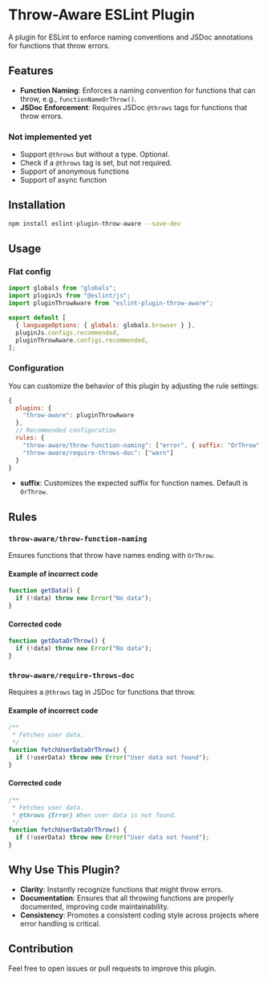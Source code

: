 # Throw-Aware ESLint Plugin

A plugin for ESLint to enforce naming conventions and JSDoc annotations for functions that throw errors.

## Features

- **Function Naming**: Enforces a naming convention for functions that can throw, e.g., `functionNameOrThrow()`.
- **JSDoc Enforcement**: Requires JSDoc `@throws` tags for functions that throw errors.

### Not implemented yet

- Support `@throws` but without a type. Optional.
- Check if a `@throws` tag is set, but not required.
- Support of anonymous functions
- Support of async function

## Installation

```sh
npm install eslint-plugin-throw-aware --save-dev
```

## Usage

### Flat config

```js
import globals from "globals";
import pluginJs from "@eslint/js";
import pluginThrowAware from "eslint-plugin-throw-aware";

export default [
  { languageOptions: { globals: globals.browser } },
  pluginJs.configs.recommended,
  pluginThrowAware.configs.recommended,
];
```

### Configuration

You can customize the behavior of this plugin by adjusting the rule settings:

```js
{
  plugins: {
    "throw-aware": pluginThrowAware
  },
  // Recommended configuration
  rules: {
    "throw-aware/throw-function-naming": ["error", { suffix: "OrThrow" }],
    "throw-aware/require-throws-doc": ["warn"]
  }
}
```

- **suffix**: Customizes the expected suffix for function names. Default is `OrThrow`.

## Rules

### `throw-aware/throw-function-naming`

Ensures functions that throw have names ending with `OrThrow`.

#### Example of incorrect code

```js
function getData() {
  if (!data) throw new Error("No data");
}
```

#### Corrected code

```js
function getDataOrThrow() {
  if (!data) throw new Error("No data");
}
```

### `throw-aware/require-throws-doc`

Requires a `@throws` tag in JSDoc for functions that throw.

#### Example of incorrect code

```js
/**
 * Fetches user data.
 */
function fetchUserDataOrThrow() {
  if (!userData) throw new Error("User data not found");
}
```

#### Corrected code

```js
/**
 * Fetches user data.
 * @throws {Error} When user data is not found.
 */
function fetchUserDataOrThrow() {
  if (!userData) throw new Error("User data not found");
}
```

## Why Use This Plugin?

- **Clarity**: Instantly recognize functions that might throw errors.
- **Documentation**: Ensures that all throwing functions are properly documented, improving code maintainability.
- **Consistency**: Promotes a consistent coding style across projects where error handling is critical.

## Contribution

Feel free to open issues or pull requests to improve this plugin.
